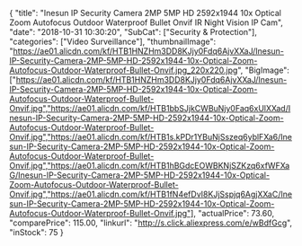 {
	"title": "Inesun IP Security Camera 2MP 5MP HD 2592x1944 10x Optical Zoom Autofocus Outdoor Waterproof Bullet Onvif IR Night Vision IP Cam",
	"date": "2018-10-31 10:30:20",
	"SubCat": ["Security & Protection"],
	"categories": ["Video Surveillance"],
	"thumbnailImage": "https://ae01.alicdn.com/kf/HTB1HNZHm3DD8KJjy0Fdq6AjvXXaJ/Inesun-IP-Security-Camera-2MP-5MP-HD-2592x1944-10x-Optical-Zoom-Autofocus-Outdoor-Waterproof-Bullet-Onvif.jpg_220x220.jpg",
	"BigImage": ["https://ae01.alicdn.com/kf/HTB1HNZHm3DD8KJjy0Fdq6AjvXXaJ/Inesun-IP-Security-Camera-2MP-5MP-HD-2592x1944-10x-Optical-Zoom-Autofocus-Outdoor-Waterproof-Bullet-Onvif.jpg","https://ae01.alicdn.com/kf/HTB1bbSJjkCWBuNjy0Faq6xUlXXad/Inesun-IP-Security-Camera-2MP-5MP-HD-2592x1944-10x-Optical-Zoom-Autofocus-Outdoor-Waterproof-Bullet-Onvif.jpg","https://ae01.alicdn.com/kf/HTB1s.kPDr1YBuNjSszeq6yblFXa6/Inesun-IP-Security-Camera-2MP-5MP-HD-2592x1944-10x-Optical-Zoom-Autofocus-Outdoor-Waterproof-Bullet-Onvif.jpg","https://ae01.alicdn.com/kf/HTB1hBGdcEOWBKNjSZKzq6xfWFXaG/Inesun-IP-Security-Camera-2MP-5MP-HD-2592x1944-10x-Optical-Zoom-Autofocus-Outdoor-Waterproof-Bullet-Onvif.jpg","https://ae01.alicdn.com/kf/HTB1fN4efDvI8KJjSspjq6AgjXXaC/Inesun-IP-Security-Camera-2MP-5MP-HD-2592x1944-10x-Optical-Zoom-Autofocus-Outdoor-Waterproof-Bullet-Onvif.jpg"],
	"actualPrice": 73.60,
	"comparePrice": 115.00,
	"linkurl": "http://s.click.aliexpress.com/e/wBdfGcg",
	"inStock": 75
}
